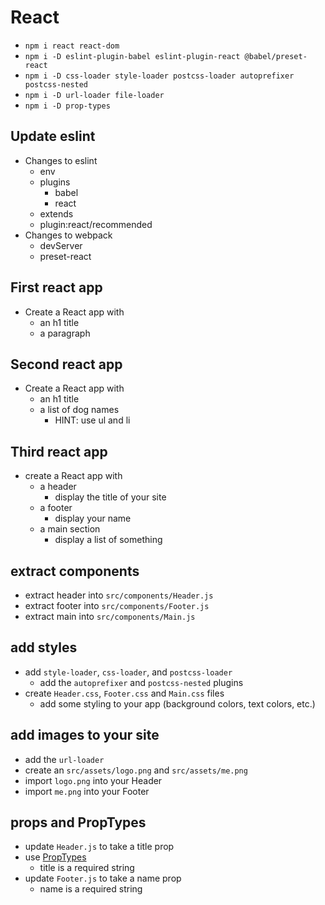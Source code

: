 # React

* `npm i react react-dom`
* `npm i -D eslint-plugin-babel eslint-plugin-react @babel/preset-react`
* `npm i -D css-loader style-loader postcss-loader autoprefixer postcss-nested`
* `npm i -D url-loader file-loader`
* `npm i -D prop-types`

## Update eslint

* Changes to eslint
  * env
  * plugins
    * babel
    * react
  * extends
   * plugin:react/recommended
* Changes to webpack
  * devServer
  * preset-react

## First react app

* Create a React app with
  * an h1 title
  * a paragraph

## Second react app

* Create a React app with
  * an h1 title
  * a list of dog names
    * HINT: use ul and li

## Third react app

* create a React app with
  * a header
    * display the title of your site
  * a footer
    * display your name
  * a main section
    * display a list of something

## extract components

* extract header into `src/components/Header.js`
* extract footer into `src/components/Footer.js`
* extract main into `src/components/Main.js`

## add styles

* add `style-loader`, `css-loader`, and `postcss-loader`
  * add the `autoprefixer` and `postcss-nested` plugins
* create `Header.css`, `Footer.css` and `Main.css` files
  * add some styling to your app (background colors, text colors, etc.)

## add images to your site

* add the `url-loader`
* create an `src/assets/logo.png` and `src/assets/me.png`
* import `logo.png` into your Header
* import `me.png` into your Footer

## props and PropTypes

* update `Header.js` to take a title prop
* use [PropTypes](https://reactjs.org/docs/typechecking-with-proptypes.html)
  * title is a required string
* update `Footer.js` to take a name prop
  * name is a required string
